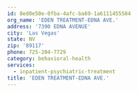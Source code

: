 ```yaml
---
id: 8ed0e50e-0fba-4afc-ba69-1a6111455504
org_name: 'EDEN TREATMENT-EDNA AVE.'
address: '7390 EDNA AVENUE'
city: 'Las Vegas'
state: NV
zip: '89117'
phone: 725-204-7729
category: behavioral-health
services:
  - inpatient-psychiatric-treatment
title: 'EDEN TREATMENT-EDNA AVE.'
---
```


